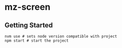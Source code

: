 # mz-screen

## Getting Started
```shell
nvm use # sets node version compatible with project
npm start # start the project
```
